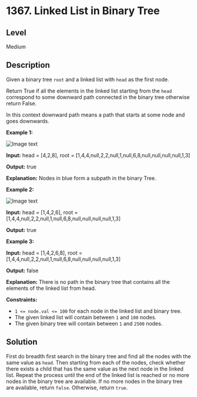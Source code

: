 # 1367. Linked List in Binary Tree
## Level
Medium

## Description
Given a binary tree `root` and a linked list with `head` as the first node. 

Return True if all the elements in the linked list starting from the `head` correspond to some downward path connected in the binary tree otherwise return False.

In this context downward path means a path that starts at some node and goes downwards.

**Example 1:**

![Image text](https://assets.leetcode.com/uploads/2020/02/12/sample_1_1720.png)

**Input:** head = [4,2,8], root = [1,4,4,null,2,2,null,1,null,6,8,null,null,null,null,1,3]

**Output:** true

**Explanation:** Nodes in blue form a subpath in the binary Tree.  

**Example 2:**

![Image text](https://assets.leetcode.com/uploads/2020/02/12/sample_2_1720.png)

**Input:** head = [1,4,2,6], root = [1,4,4,null,2,2,null,1,null,6,8,null,null,null,null,1,3]

**Output:** true

**Example 3:**

**Input:** head = [1,4,2,6,8], root = [1,4,4,null,2,2,null,1,null,6,8,null,null,null,null,1,3]

**Output:** false

**Explanation:** There is no path in the binary tree that contains all the elements of the linked list from head.

**Constraints:**

* `1 <= node.val <= 100` for each node in the linked list and binary tree.
* The given linked list will contain between `1` and `100` nodes.
* The given binary tree will contain between `1` and `2500` nodes.

## Solution
First do breadth first search in the binary tree and find all the nodes with the same value as `head`. Then starting from each of the nodes, check whether there exists a child that has the same value as the next node in the linked list. Repeat the process until the end of the linked list is reached or no more nodes in the binary tree are available. If no more nodes in the binary tree are available, return `false`. Otherwise, return `true`.
